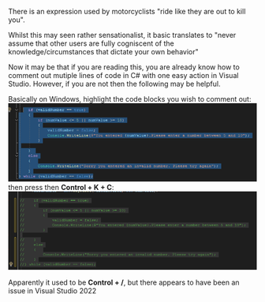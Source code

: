 There is an expression used by motorcyclists "ride like they are out to kill you".<br>
<p>Whilst this may seen rather sensationalist, it basic translates to "never assume that other users are fully cogniscent of the knowledge/circumstances that dictate your own behavior"<br>
<p>Now it may be that if you are reading this, you are already know how to comment out mutiple lines of code in C# with one easy action in Visual Studio.
However, if you are not then the following may be helpful.</p>
<p></p>Basically on Windows, highlight the code blocks you wish to comment out:<br>
<img class="image" src="/docs/assets/commentOut.png">
then press then <b>Control + K + C</b>:
<img class="image" src="/docs/assets/commentedOut.png">

Apparently it used to be <b>Control + /</b>, but there appears to have been an issue in Visual Studio 2022





